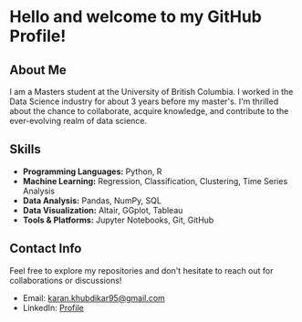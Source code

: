# Hello and welcome to my GitHub Profile!

## About Me

I am a Masters student at the University of British Columbia. I worked in the Data Science industry for about 3 years before my master's. I'm thrilled about the chance to collaborate, acquire knowledge, and contribute to the ever-evolving realm of data science. 

## Skills

- **Programming Languages:** Python, R
- **Machine Learning:** Regression, Classification, Clustering, Time Series Analysis
- **Data Analysis:** Pandas, NumPy, SQL
- **Data Visualization:** Altair, GGplot, Tableau
- **Tools & Platforms:** Jupyter Notebooks, Git, GitHub

## Contact Info

Feel free to explore my repositories and don't hesitate to reach out for collaborations or discussions!
- Email: karan.khubdikar95@gmail.com
- LinkedIn: [Profile](https://www.linkedin.com/in/karan-khubdikar-228946a4/)
